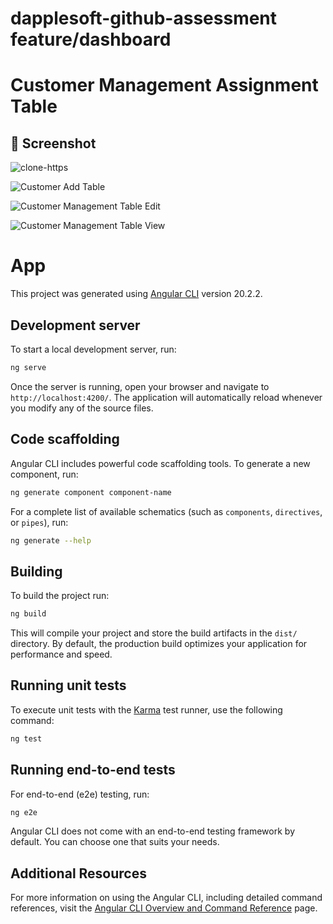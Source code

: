 # dapplesoft-github-assessment feature/dashboard

# Customer Management Assignment Table 

## 📸 Screenshot

![clone-https ](https://github.com/mohammadarmanhossen/Customer-Management/blob/ebb0ea0082727892f4993314518253567adb26f8/Table-imges/Screenshot%202025-09-25%20122649.png)

![Customer Add Table ](https://github.com/mohammadarmanhossen/Customer-Management/blob/cd9c866ff7ddee2c0f43c4d25adb7881327f0d73/Table-imges/Screenshot%202025-09-25%20122715.png)

![Customer Management Table Edit](https://github.com/mohammadarmanhossen/Customer-Management/blob/cd9c866ff7ddee2c0f43c4d25adb7881327f0d73/Table-imges/Screenshot%202025-09-25%20122750.png)

![Customer Management Table View ](https://github.com/mohammadarmanhossen/Customer-Management/blob/cd9c866ff7ddee2c0f43c4d25adb7881327f0d73/Table-imges/Screenshot%202025-09-25%20122736.png)



# App

This project was generated using [Angular CLI](https://github.com/angular/angular-cli) version 20.2.2.

## Development server

To start a local development server, run:

```bash
ng serve
```

Once the server is running, open your browser and navigate to `http://localhost:4200/`. The application will automatically reload whenever you modify any of the source files.

## Code scaffolding

Angular CLI includes powerful code scaffolding tools. To generate a new component, run:

```bash
ng generate component component-name
```

For a complete list of available schematics (such as `components`, `directives`, or `pipes`), run:

```bash
ng generate --help
```

## Building

To build the project run:

```bash
ng build
```

This will compile your project and store the build artifacts in the `dist/` directory. By default, the production build optimizes your application for performance and speed.

## Running unit tests

To execute unit tests with the [Karma](https://karma-runner.github.io) test runner, use the following command:

```bash
ng test
```

## Running end-to-end tests

For end-to-end (e2e) testing, run:

```bash
ng e2e
```

Angular CLI does not come with an end-to-end testing framework by default. You can choose one that suits your needs.

## Additional Resources

For more information on using the Angular CLI, including detailed command references, visit the [Angular CLI Overview and Command Reference](https://angular.dev/tools/cli) page.
